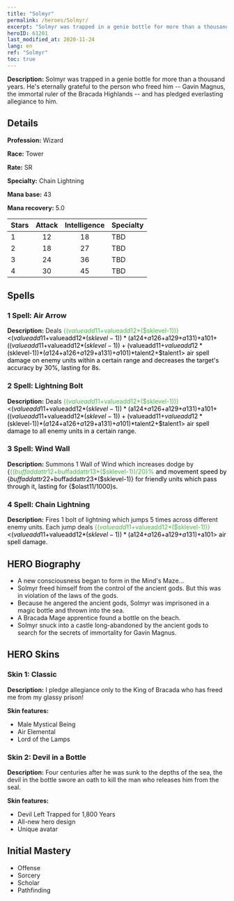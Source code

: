 ```yaml
---
title: "Solmyr"
permalink: /heroes/Solmyr/
excerpt: "Solmyr was trapped in a genie bottle for more than a thousand years. He's eternally grateful to the person who freed him -- Gavin Magnus, the immortal ruler of the Bracada Highlands -- and has pledged everlasting allegiance to him."
heroID: 61201
last_modified_at: 2020-11-24
lang: en
ref: "Solmyr"
toc: true
---
```

 **Description:** Solmyr was trapped in a genie bottle for more than a thousand years. He's eternally grateful to the person who freed him -- Gavin Magnus, the immortal ruler of the Bracada Highlands -- and has pledged everlasting allegiance to him.
## Details
 **Profession:** Wizard

 **Race:** Tower

 **Rate:** SR

 **Specialty:** Chain Lightning

 **Mana base:** 43

 **Mana recovery:** 5.0


  | Stars   |     Attack     |  Intelligence  |      Specialty     |
  |---------|:---------------:|:---------------:|--------------------|
  |    1    | 12 | 18 | TBD |
  |    2    | 18 | 27 | TBD |
  |    3    | 24 | 36 | TBD |
  |    4    | 30 | 45 | TBD |

## Spells
### 1 Spell: Air Arrow
 **Description:** Deals <span style="color: #48b946">{($valueadd11+$valueadd12*($sklevel-1))}<span style="color: black"><($valueadd11+$valueadd12*($sklevel-1))*($a124+$a126+$a129+$a131)+$a101+(($valueadd11+$valueadd12*($sklevel-1))+($valueadd11+$valueadd12*($sklevel-1))*($a124+$a126+$a129+$a131)+$a101)*$talent2+$talent1> air spell damage on enemy units within a certain range and decreases the target's accuracy by 30%, lasting for 8s.

### 2 Spell: Lightning Bolt
 **Description:** Deals <span style="color: #48b946">{($valueadd11+$valueadd12*($sklevel-1))}<span style="color: black"><($valueadd11+$valueadd12*($sklevel-1))*($a124+$a126+$a129+$a131)+$a101+(($valueadd11+$valueadd12*($sklevel-1))+($valueadd11+$valueadd12*($sklevel-1))*($a124+$a126+$a129+$a131)+$a101)*$talent2+$talent1> air spell damage to all enemy units in a certain range.

### 3 Spell: Wind Wall
 **Description:** Summons 1 Wall of Wind which increases dodge by {<span style="color: #48b946">{($buffaddattr12+$buffaddattr13*($sklevel-1))/20}%<span style="color: black"> and movement speed by {$buffaddattr22+$buffaddattr23*($sklevel-1)} for friendly units which pass through it, lasting for {$olast11/1000}s.

### 4 Spell: Chain Lightning
 **Description:** Fires 1 bolt of lightning which jumps 5 times across different enemy units. Each jump deals <span style="color: #48b946">{($valueadd11+$valueadd12*($sklevel-1))}<span style="color: black"><($valueadd11+$valueadd12*($sklevel-1))*($a124+$a126+$a129+$a131)+$a101> air spell damage.


## HERO Biography
   - A new consciousness began to form in the Mind's Maze...
   - Solmyr freed himself from the control of the ancient gods. But this was in violation of the laws of the gods.
   - Because he angered the ancient gods, Solmyr was imprisoned in a magic bottle and thrown into the sea.
   - A Bracada Mage apprentice found a bottle on the beach.
   - Solmyr snuck into a castle long-abandoned by the ancient gods to search for the secrets of immortality for Gavin Magnus.

## HERO Skins
### Skin 1: **Classic**

 **Description:** I pledge allegiance only to the King of Bracada who has freed me from my glassy prison! 

 **Skin features:** 

   - Male Mystical Being
   - Air Elemental
   - Lord of the Lamps

### Skin 2: **Devil in a Bottle**

 **Description:** Four centuries after he was sunk to the depths of the sea, the devil in the bottle swore an oath to kill the man who releases him from the seal. 

 **Skin features:** 

   - Devil Left Trapped for 1,800 Years
   - All-new hero design
   - Unique avatar


## Initial Mastery
   - Offense
   - Sorcery
   - Scholar
   - Pathfinding
